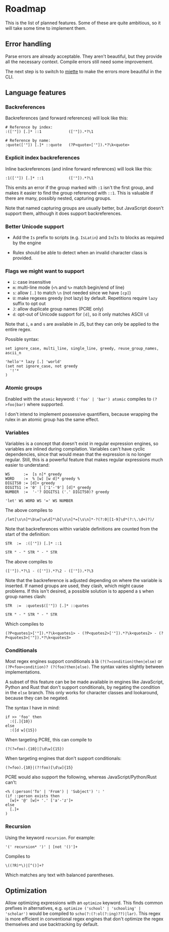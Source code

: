 # Roadmap

This is the list of planned features. Some of these are quite ambitious, so it will take some time
to implement them.

## Error handling

Parse errors are already acceptable. They aren't beautiful, but they provide all the necessary
context. Compile errors still need some improvement.

The next step is to switch to [miette](https://crates.io/crates/miette) to make the errors more
beautiful in the CLI.

## Language features

### Backreferences

Backreferences (and forward references) will look like this:

```regexp
# Reference by index:
:(['"]) [.]* ::1            (['"]).*?\1

# Reference by name:
:quote(['"]) [.]* ::quote   (?P<quote>['"]).*?\k<quote>
```

### Explicit index backreferences

Inline backreferences (and inline forward references) will look like this:

```regexp
:1(['"]) [.]* ::1           (['"]).*?\1
```

This emits an error if the group marked with `:1` isn't the first group, and makes it easier to
find the group referenced with `::1`. This is valuable if there are many, possibly nested,
capturing groups.

Note that named capturing groups are usually better, but JavaScript doesn't support them, although
it does support backreferences.

### Better Unicode support

- Add the `Is` prefix to scripts (e.g. `IsLatin`) and `In`/`Is` to blocks as required by the engine

- Rulex should be able to detect when an invalid character class is provided.

### Flags we might want to support

- `i`: case insensitive
- `m`: multi-line mode (`<%` and `%>` match begin/end of line)
- `s`: allow `[.]` to match `\n` (not needed since we have `[cp]`)
- `U`: make regexes greedy (not lazy) by default. Repetitions require `lazy` suffix to opt out
- `J`: allow duplicate group names (PCRE only)
- `d`: opt-out of Unicode support for `[d]`, so it only matches ASCII `\d`

Note that `i`, `m` and `s` are available in JS, but they can only be applied to the entire regex.

Possible syntax:

```regexp
set ignore_case, multi_line, single_line, greedy, reuse_group_names, ascii_n

'hello'* lazy [.] 'world'
(set not ignore_case, not greedy
  '!'*
)
```

### Atomic groups

Enabled with the `atomic` keyword: `('foo' | 'bar') atomic` compiles to `(?>foo|bar)` where
supported.

I don't intend to implement possessive quantifiers, because wrapping the rulex in an atomic group
has the same effect.

### Variables

Variables is a concept that doesn't exist in regular expression engines, so variables are inlined
during compilation. Variables can't have cyclic dependencies, since that would mean that the
expression is no longer regular. Still, this is a powerful feature that makes regular expressions
much easier to understand:

```regexp
WS      :=  [s n]* greedy
WORD    :=  % [w] [w d]* greedy %
DIGITS0 := [d]+ greedy
DIGITS1 := '0' | ['1'-'9'] [d]* greedy
NUMBER  :=  '-'? DIGITS1 ('.' DIGITS0)? greedy

'let' WS WORD WS '=' WS NUMBER
```

The above compiles to

```regexp
/let[\s\n]*\b\w[\w\d]*\b[\s\n]*=[\s\n]*-?(?:0|[1-9]\d*(?:\.\d+)?)/
```

Note that backreferences within variable definitions are counted from the start of the definition:

```regexp
STR  :=  :(['"]) [.]* ::1

STR " - " STR " - " STR
```

The above compiles to

```regexp
(['"]).*?\1 - (['"]).*?\2 - (['"]).*?\3
```

Note that the backreference is adjusted depending on where the variable is inserted. If named groups
are used, they clash, which might cause problems. If this isn't desired, a possible solution is to
append a `$` when group names clash:

```regexp
STR  :=  :quotes$(['"]) [.]* ::quotes

STR " - " STR " - " STR
```

Which compiles to

```regexp
(?P<quotes1>['"]).*?\k<quotes1> - (?P<quotes2>['"]).*?\k<quotes2> - (?P<quotes3>['"]).*?\k<quotes3>
```

### Conditionals

Most regex engines support conditionals à là `(?(?=condition)then|else)` or
`(?P<foo>condition)? (?(foo)then|else)`. The syntax varies slightly between implementations.

A subset of this feature can be be made available in engines like JavaScript, Python and Rust that
don't support conditionals, by negating the condition in the `else` branch. This only works for
character classes and lookaround, because they can be negated.

The syntax I have in mind:

```regexp
if >> 'foo' then
  :([.]{10})
else
  :([d w]{15})
```

When targeting PCRE, this can compile to

```regexp
(?(?=foo).{10}|[\d\w]{15})
```

When targeting engines that don't support conditionals:

```regexp
(?=foo).{10}|(?!foo)[\d\w]{15}
```

PCRE would also support the following, whereas JavaScript/Python/Rust can't:

```regexp
<% (:person('To' | 'From') | 'Subject') ': '
(if ::person exists then
  [w]+ '@' [w]+ '.' ['a'-'z']+
else
  [.]+
)
```

### Recursion

Using the keyword `recursion`. For example:

```regexp
'(' recursion* ')' | [not '()']+
```

Compiles to

```regexp
\((?R)*\)|[^()]+?
```

Which matches any text with balanced parentheses.

## Optimization

Allow optimizing expressions with an `optimize` keyword. This finds common prefixes in alternatives,
e.g. `optimize ('school' | 'schooling' | 'scholar')` would be compiled to
`scho(?:(?:ol(?:ing)??)|lar)`. This regex is more efficient in conventional regex engines that don't
optimize the regex themselves and use backtracking by default.
